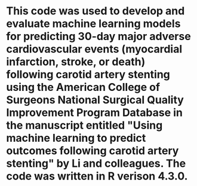 # This code was used to develop and evaluate machine learning models for predicting 30-day major adverse cardiovascular events (myocardial infarction, stroke, or death) following carotid artery stenting using the American College of Surgeons National Surgical Quality Improvement Program Database in the manuscript entitled "Using machine learning to predict outcomes following carotid artery stenting" by Li and colleagues. The code was written in R verison 4.3.0.
